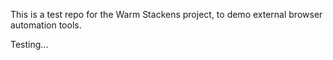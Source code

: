 This is a test repo for the Warm Stackens project, to demo external browser automation tools.

Testing...